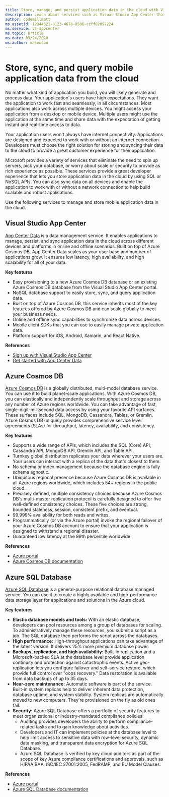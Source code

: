 ```yaml
---
title: Store, manage, and persist application data in the cloud with Visual Studio App Center and Azure services
description: Learn about services such as Visual Studio App Center that let you store, manage, and persist mobile application data in the cloud.
author: codemillmatt
ms.assetid: 12344321-0123-4678-8588-ccff02097224
ms.service: vs-appcenter
ms.topic: article
ms.date: 03/24/2020
ms.author: masoucou
---
```


# Store, sync, and query mobile application data from the cloud
No matter what kind of application you build, you will likely generate and process data. Your application's users have high expectations. They want the application to work fast and seamlessly, in all circumstances. Most applications also work across multiple devices. You might access your application from a desktop or mobile device. Multiple users might use the application at the same time and share data with the expectation of getting instant and real-time access to data.

Your application users won't always have internet connectivity. Applications are designed and expected to work with or without an internet connection. Developers must choose the right solution for storing and syncing their data to the cloud to provide a great customer experience for their application.

Microsoft provides a variety of services that eliminate the need to spin up servers, pick your database, or worry about scale or security to provide as rich experience as possible. These services provide a great developer experience that lets you store application data in the cloud by using SQL or NoSQL APIs. You can also sync data on all devices and enable the application to work with or without a network connection to help build scalable and robust applications.

Use the following services to manage and store mobile application data in the cloud.

## Visual Studio App Center
[App Center Data](/appcenter/data/) is a data management service. It enables applications to manage, persist, and sync application data in the cloud across different devices and platforms in online and offline scenarios. Built on top of Azure Cosmos DB, App Center Data scales as your user base and number of applications grow. It ensures low latency, high availability, and high scalability for all of your data.

**Key features**
- Easy provisioning to a new Azure Cosmos DB database or an existing Azure Cosmos DB database from the Visual Studio App Center portal.
- NoSQL database support to easily store, sync, and query application data.
- Built on top of Azure Cosmos DB, this service inherits most of the key features offered by Azure Cosmos DB and can scale globally to meet your business needs.
- Online and offline sync capabilities to synchronize data across devices.
- Mobile client SDKs that you can use to easily manage private application data.
- Platform support for iOS, Android, Xamarin, and React Native.

**References**
- [Sign up with Visual Studio App Center](https://appcenter.ms/signup?utm_source=Mobile%20Development%20Docs&utm_medium=Azure&utm_campaign=New%20azure%20docs)
- [Get started with App Center Data](/appcenter/data/getting-started)

## Azure Cosmos DB
[Azure Cosmos DB](https://azure.microsoft.com/services/cosmos-db/) is a globally distributed, multi-model database service. You can use it to build planet-scale applications. With Azure Cosmos DB, you can elastically and independently scale throughput and storage across any number of Azure regions worldwide. You can take advantage of fast, single-digit-millisecond data access by using your favorite API surfaces. These surfaces include SQL, MongoDB, Cassandra, Tables, or Gremlin. Azure Cosmos DB uniquely provides comprehensive service level agreements (SLAs) for throughput, latency, availability, and consistency.

**Key features**
- Supports a wide range of APIs, which includes the SQL (Core) API, Cassandra API, MongoDB API, Gremlin API, and Table API.
- Turnkey global distribution replicates your data wherever your users are. Your users can interact with a replica of the data that's closest to them.
- No schema or index management because the database engine is fully schema agnostic.
- Ubiquitous regional presence because Azure Cosmos DB is available in all Azure regions worldwide, which includes 54+ regions in the public cloud.
- Precisely defined, multiple consistency choices because Azure Cosmos DB's multi-master replication protocol is carefully designed to offer five well-defined consistency choices. These five choices are strong, bounded staleness, session, consistent prefix, and eventual.
- 99.999% availability for both reads and writes.
- Programmatically (or via the Azure portal) invoke the regional failover of your Azure Cosmos DB account to ensure that your application is designed to withstand a regional disaster.
- Guaranteed low latency at the 99th percentile worldwide.

**References**
- [Azure portal](https://portal.azure.com) 
- [Azure Cosmos DB documentation](/azure/cosmos-db/introduction)

## Azure SQL Database
 [Azure SQL Database](https://azure.microsoft.com/services/sql-database/) is a general-purpose relational database managed service. You can use it to create a highly available and high-performance data storage layer for applications and solutions in the Azure cloud.

**Key features**
- **Elastic database models and tools:** With an elastic database, developers can pool resources among a group of databases for scaling. To administratively manage these resources, you submit a script as a job. The SQL database then performs the script across the databases.
- **High performance:** High-throughput applications can take advantage of the latest version. It delivers 25% more premium database power.
- **Backups, replication, and high availability:** Built-in replication and a Microsoft-backed SLA at the database level provide application continuity and protection against catastrophic events. Active geo-replication lets you configure failover and self-service restore, which provide full control over "oops recovery." Data restoration is available from data backups of up to 35 days.
- **Near-zero maintenance:** Automatic software is part of the service. Built-in system replicas help to deliver inherent data protection, database uptime, and system stability. System replicas are automatically moved to new computers. They're provisioned on the fly as old ones fail.
- **Security:** Azure SQL Database offers a portfolio of security features to meet organizational or industry-mandated compliance policies:
    - Auditing provides developers the ability to perform compliance-related tasks and to gain knowledge about activities.
    - Developers and IT can implement policies at the database level to help limit access to sensitive data with row-level security, dynamic data masking, and transparent data encryption for Azure SQL Database.
    - Azure SQL Database is verified by key cloud auditors as part of the scope of key Azure compliance certifications and approvals, such as HIPAA BAA, ISO/IEC 27001:2005, FedRAMP, and EU Model Clauses.

**References**
- [Azure portal](https://portal.azure.com) 
- [Azure SQL Database documentation](/azure/sql-database/) 
